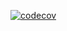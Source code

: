 [![codecov](https://codecov.io/gh/mikedici/travis_test_1/branch/master/graph/badge.svg?token=JWAW222T6Q)](/)
